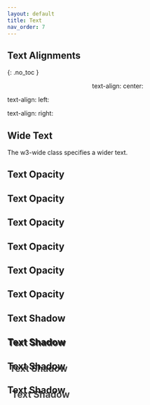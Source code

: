 ```yaml
---
layout: default
title: Text
nav_order: 7
---
```


## Text Alignments
{: .no_toc }
<html>
<head>
<style>
div.a {
  text-align: center;
}

div.b {
  text-align: left;
}

div.c {
  text-align: right;
} 

</style>
</head>
<body>

<div class="a">
<p>text-align: center:</p>
</div>

<div class="b">
<p>text-align: left:</p>
</div>

<div class="c">
<p>text-align: right:</p>
</div>
</body>
</html>

## Wide Text
<html>
<meta name="viewport" content="width=device-width, initial-scale=1">
<link rel="stylesheet" href="https://www.w3schools.com/w3css/4/w3.css">
<body>

<div class="w3-container">
  <p class="w3-wide">The w3-wide class specifies a wider text.</p>
</div>

</body>
</html>

## Text Opacity
<html>
<meta name="viewport" content="width=device-width, initial-scale=1">
<link rel="stylesheet" href="https://www.w3schools.com/w3css/4/w3.css">
<body>

<div class="w3-container">
  <h2>Text Opacity</h2>
  <div class="w3-panel w3-pink">
    <h2 class="w3-opacity">Text Opacity</h2>
  </div>
  <div class="w3-panel w3-blue">
    <h2 class="w3-opacity">Text Opacity</h2>
  </div>
  <div class="w3-panel w3-orange">
    <h2 class="w3-opacity">Text Opacity</h2>
  </div>
  <div class="w3-panel w3-black">
    <h2 class="w3-opacity">Text Opacity</h2>
  </div>
</div>
</body>
</html> 

## Text Shadow
<html>
<meta name="viewport" content="width=device-width, initial-scale=1">
<link rel="stylesheet" href="https://www.w3schools.com/w3css/4/w3.css">
<body>
<div class="w3-container w3-light-grey">
  <h2 style="text-shadow:2px 2px 0 #444">Text Shadow</h2>
</div>
<div class="w3-container w3-blue">
  <h2 style="text-shadow:5px 5px 0 #444">Text Shadow</h2>
</div>
<div class="w3-container w3-green">
  <h2 style="text-shadow:10px 10px 0 #444">Text Shadow</h2>
</div>
</body>
</html>

